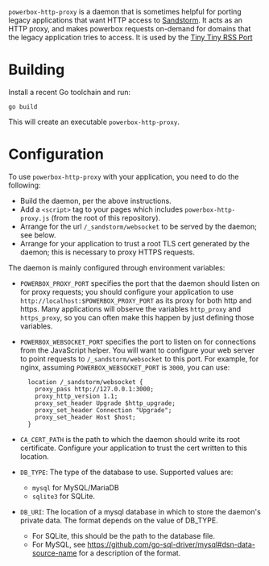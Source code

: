 `powerbox-http-proxy` is a daemon that is sometimes helpful for
porting legacy applications that want HTTP access to [Sandstorm][1]. It
acts as an HTTP proxy, and makes powerbox requests on-demand for domains
that the legacy application tries to access. It is used by the [Tiny
Tiny RSS Port](https://github.com/zenhack/ttrss-sandstorm)

# Building

Install a recent Go toolchain and run:

```
go build
```

This will create an executable `powerbox-http-proxy`.

# Configuration

To use `powerbox-http-proxy` with your application, you need to do the
following:

- Build the daemon, per the above instructions.
- Add a `<script>` tag to your pages which includes
  `powerbox-http-proxy.js` (from the root of this repository).
- Arrange for the url `/_sandstorm/websocket` to be served by the
  daemon; see below.
- Arrange for your application to trust a root TLS cert generated by
  the daemon; this is necessary to proxy HTTPS requests.

The daemon is mainly configured through environment variables:

- `POWERBOX_PROXY_PORT` specifies the port that the daemon should listen
  on for proxy requests; you should configure your application to use
  `http://localhost:$POWERBOX_PROXY_PORT` as its proxy for both http
  and https. Many applications will observe the variables `http_proxy`
  and `https_proxy`, so you can often make this happen by just defining
  those variables.
- `POWERBOX_WEBSOCKET_PORT` specifies the port to listen on for connections
  from the JavaScript helper. You will want to configure your web server
  to point requests to `/_sandstorm/websocket` to this port. For example,
  for nginx, assuming `POWERBOX_WEBSOCKET_PORT` is `3000`, you can use:

        location /_sandstorm/websocket {
          proxy_pass http://127.0.0.1:3000;
          proxy_http_version 1.1;
          proxy_set_header Upgrade $http_upgrade;
          proxy_set_header Connection "Upgrade";
          proxy_set_header Host $host;
        }

- `CA_CERT_PATH` is the path to which the daemon should write its root
  certificate. Configure your application to trust the cert written
  to this location.
- `DB_TYPE`: The type of the database to use. Supported values are:
   - `mysql` for MySQL/MariaDB
   - `sqlite3` for SQLite.
- `DB_URI`: The location of a mysql database in which to store the
  daemon's private data. The format depends on the value of DB_TYPE.
  - For SQLite, this should be the path to the database file.
  - For MySQL, see
    <https://github.com/go-sql-driver/mysql#dsn-data-source-name> for
    a description of the format.

[1]: https://sandstorm.io
